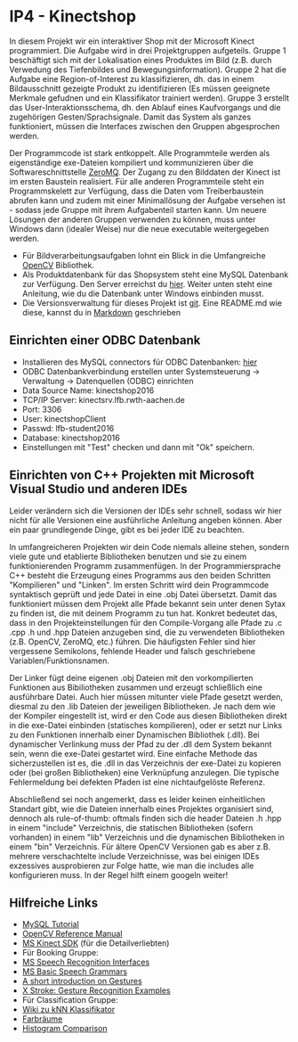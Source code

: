 # IP4 - Kinectshop

In diesem Projekt wir ein interaktiver Shop mit der Microsoft Kinect programmiert. Die Aufgabe wird in drei Projektgruppen aufgeteils. Gruppe 1 beschäftigt sich mit der Lokalisation
eines Produktes im Bild (z.B. durch Verwedung des Tiefenbildes und Bewegungsinformation). Gruppe 2 hat die Aufgabe eine Region-of-Interest zu klassifizieren, dh. das in einem Bildausschnitt gezeigte Produkt zu 
identifizieren (Es müssen geeignete Merkmale gefudnen und ein Klassifikator trainiert werden). Gruppe 3 erstellt das User-Interaktionsschema, dh. den Ablauf eines Kaufvorgangs und die zugehörigen Gesten/Sprachsignale.
Damit das System als ganzes funktioniert, müssen die Interfaces zwischen den Gruppen abgesprochen werden.

Der Programmcode ist stark entkoppelt. Alle Programmteile werden als eigenständige exe-Dateien kompiliert und kommunizieren über die Softwareschnittstelle <a href="http://zeromq.org/">ZeroMQ</a>.
Der Zugang zu den Bilddaten der Kinect ist im ersten Baustein realisiert. Für alle anderen Programmteile steht ein Programmskelett zur Verfügung, dass die Daten vom Treiberbaustein abrufen kann und zudem mit einer Minimallösung
der Aufgabe versehen ist - sodass jede Gruppe mit ihrem Aufgabenteil starten kann. Um neuere Lösungen der anderen Gruppen verwenden zu können, muss unter Windows dann (idealer Weise) nur die neue executable weitergegeben werden.


* Für Bildverarbeitungsaufgaben lohnt ein Blick in die Umfangreiche [OpenCV](http://opencv.org/) Bibliothek.
* Als Produktdatenbank für das Shopsystem steht eine MySQL Datenbank zur Verfügung. Den Server erreichst du [hier](kinectsrv.lfb.rwth-aachen.de). Weiter unten steht eine Anleitung, wie du die Datenbank unter Windows einbinden musst.
* Die Versionsverwaltung für dieses Projekt ist [git](https://git-scm.com/). Eine README.md wie diese, kannst du in [Markdown](https://de.wikipedia.org/wiki/Markdown) geschrieben


## Einrichten einer ODBC Datenbank
* Installieren des MySQL connectors für ODBC Datenbanken: <a href="https://dev.mysql.com/downloads/connector/odbc/">hier</a>
* ODBC Datenbankverbindung erstellen unter Systemsteuerung -> Verwaltung -> Datenquellen (ODBC) einrichten
* Data Source Name: kinectshop2016
* TCP/IP Server: kinectsrv.lfb.rwth-aachen.de
* Port: 3306
* User: kinectshopClient
* Passwd: lfb-student2016
* Database: kinectshop2016
* Einstellungen mit "Test" checken und dann mit "Ok" speichern.

## Einrichten von C++ Projekten mit Microsoft Visual Studio und anderen IDEs
Leider verändern sich die Versionen der IDEs sehr schnell, sodass wir hier nicht für alle Versionen eine ausführliche Anleitung angeben können. Aber ein paar grundlegende Dinge, gibt es bei jeder IDE zu beachten.

In umfangreicheren Projekten wir dein Code niemals alleine stehen, sondern viele gute und etablierte Bibliotheken benutzen und sie zu einem funktionierenden Programm zusammenfügen. In der Programmiersprache C++ besteht
die Erzeugung eines Programms aus den beiden Schritten "Kompilieren" und "Linken". Im ersten Schritt wird dein Programmcode syntaktisch geprüft und jede Datei in eine .obj Datei übersetzt. Damit das funktioniert müssen dem
Projekt alle Pfade bekannt sein unter denen Sytax zu finden ist, die mit deinem Programm zu tun hat. Konkret bedeutet das, dass in den Projekteinstellungen für den Compile-Vorgang alle Pfade zu .c .cpp .h und .hpp Dateien
anzugeben sind, die zu verwendeten Bibliotheken (z.B. OpenCV, ZeroMQ, etc.) führen. Die häufigsten Fehler sind hier vergessene Semikolons, fehlende Header und falsch geschriebene Variablen/Funktionsnamen.

Der Linker fügt deine eigenen .obj Dateien mit den vorkompilierten Funktionen aus Bibiliotheken zusammen und erzeugt schließlich eine ausführbare Datei.
Auch hier müssen mitunter viele Pfade gesetzt werden, diesmal zu den .lib Dateien der jeweiligen Bibliotheken. Je nach dem wie der Kompiler eingestellt ist, wird er den Code aus diesen Bibliotheken direkt in die exe-Datei einbinden 
(statisches kompilieren), oder er setzt nur Links zu den Funktionen innerhalb einer Dynamischen Bibliothek (.dll). Bei dynamischer Verlinkung muss der Pfad zu der .dll dem System bekannt sein, wenn die exe-Datei gestartet wird.
Eine einfache Methode das sicherzustellen ist es, die .dll in das Verzeichnis der exe-Datei zu kopieren oder (bei großen Bibliotheken) eine Verknüpfung anzulegen. Die typische Fehlermeldung bei defekten Pfaden ist eine nichtaufgelöste Referenz.

Abschließend sei noch angemerkt, dass es leider keinen einheitlichen  Standart gibt, wie die Dateien innerhalb eines Projektes organisiert sind, dennoch als rule-of-thumb: oftmals finden sich die header Dateien .h .hpp in einem "include" Verzeichnis, die statischen Bibliotheken (sofern vorhanden) in einem "lib" Verzeichnis und die
dynamischen Bibliotheken in einem "bin" Verzeichnis. Für ältere OpenCV Versionen gab es aber z.B. mehrere verschachtelte include Verzeichnisse, was bei einigen IDEs exzessives ausprobieren zur Folge hatte, wie man die includes alle
konfigurieren muss. In der Regel hilft einem googeln weiter!

## Hilfreiche Links
* [MySQL Tutorial](http://dev.mysql.com/doc/refman/5.6/en/tutorial.html)
* [OpenCV Reference Manual](http://docs.opencv.org/3.1.0/#gsc.tab=0)
* [MS Kinect SDK](https://msdn.microsoft.com/en-us/library/hh855370.aspx) (für die Detailverliebten)
* Für Booking Gruppe:
* [MS Speech Recognition Interfaces](https://msdn.microsoft.com/en-us/library/ms720424%28v=vs.85%29.aspx)
* [MS Basic Speech Grammars](https://msdn.microsoft.com/en-us/library/hh378522%28v=office.14%29.aspx)
* [A short introduction on Gestures](https://svn.lfb.rwth-aachen.de/kinectshop2015/trac/attachment/wiki/ProductBooking/gestures.pdf)
* [X Stroke: Gesture Recognition Examples](https://cworth.org/~cworth/papers/xstroke/html/)
* Für Classification Gruppe:
* [Wiki zu kNN Klassifikator](https://en.wikipedia.org/wiki/K-nearest_neighbors_algorithm)
* [Farbräume](https://en.wikipedia.org/wiki/HSL_and_HSV)
* [Histogram Comparison](http://docs.opencv.org/3.1.0/d6/dc7/group__imgproc__hist.html#gaf4190090efa5c47cb367cf97a9a519bd&gsc.tab=0)

